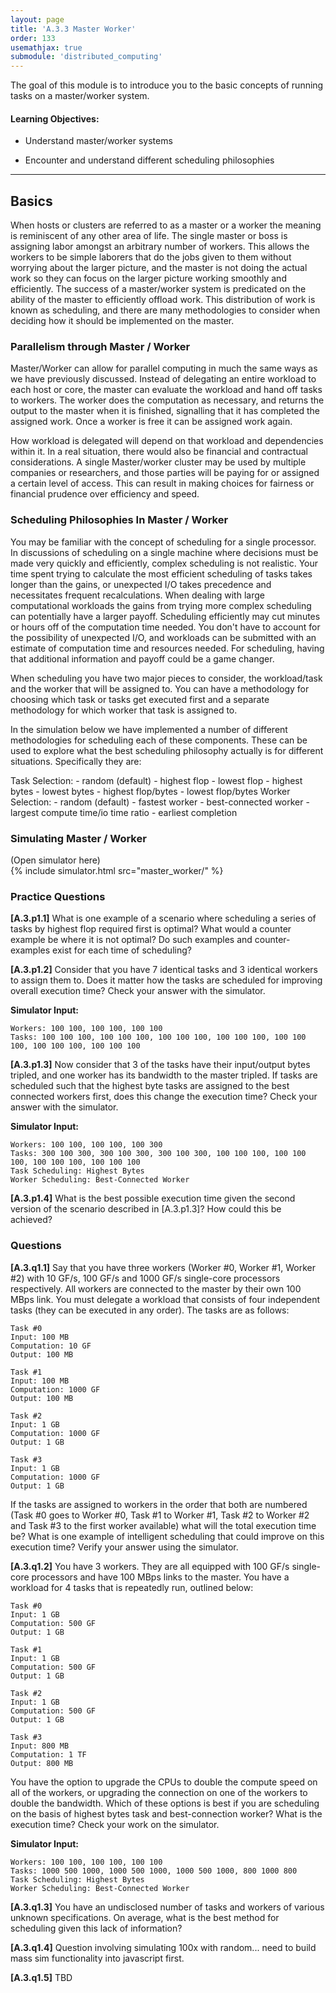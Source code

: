 ```yaml
---
layout: page
title: 'A.3.3 Master Worker'
order: 133
usemathjax: true
submodule: 'distributed_computing'
---
```




The goal of this module is to introduce you to the basic concepts of running tasks
on a master/worker system.


#### Learning Objectives:

  - Understand master/worker systems

  - Encounter and understand different scheduling philosophies

----



## Basics

When hosts or clusters are referred to as a master or a worker the meaning is reminiscent
of any other area of life. The single master or boss is
 assigning labor amongst an arbitrary number of workers. This allows the workers to be
 simple laborers that do the jobs given to them without worrying about the larger picture,
 and the master is not doing the actual work so they can focus on the larger picture
 working smoothly and efficiently. The success of a master/worker system is predicated on the ability of the
  master to efficiently offload work. This distribution of work is known as scheduling, and there are
  many methodologies to consider when deciding how it should be implemented on the master.


### Parallelism through Master / Worker

Master/Worker can allow for parallel computing in much the same ways as we have previously discussed.
Instead of delegating an entire workload to each host or core, the master can evaluate the workload
and hand off tasks to workers. The worker does the computation as necessary, and returns
 the output to the master when it is finished, signalling that it has completed the assigned work. Once
 a worker is free it can be assigned work again.

 How workload is delegated will depend on that workload and dependencies within it. In a real situation,
 there would also be financial and contractual considerations. A single Master/worker cluster may be
 used by multiple companies or researchers, and those parties will be paying for or assigned a certain level of access.
 This can result in making choices for fairness or financial prudence over efficiency and speed.
 
 


### Scheduling  Philosophies In Master / Worker

You may be familiar with the concept of scheduling for a single processor. In discussions of scheduling on a single
machine where decisions must be made very quickly and efficiently, complex scheduling is not realistic. Your time spent
trying to calculate the most efficient scheduling of tasks takes longer than the gains, or unexpected I/O takes
precedence and necessitates frequent recalculations. When dealing
with large computational workloads the gains from trying more complex scheduling can potentially have a larger payoff.
Scheduling efficiently may cut minutes or hours off of the computation time needed. You don't
have to account for the possibility of unexpected I/O, and workloads can be submitted with an estimate of computation
time and resources needed. For scheduling, having that additional information and payoff could be a game changer.

When scheduling you have two major pieces to consider, the workload/task and the worker that will be assigned
to. You can have a methodology for choosing which task or tasks get executed first and a separate methodology for
which worker that task is assigned to.

In the simulation below we have implemented a number of different methodologies for scheduling each of these components. 
These can be used to explore what the best scheduling philosophy actually is for different situations.
Specifically they are:

Task Selection:
    - random (default)
    - highest flop
    - lowest flop
    - highest bytes
    - lowest bytes
    - highest flop/bytes
    - lowest flop/bytes
Worker Selection:
    - random (default)
    - fastest worker
    - best-connected worker
    - largest compute time/io time ratio
    - earliest completion


### Simulating Master / Worker

<div class="ui accordion fluid app-ins">
  <div class="title">
    <i class="dropdown icon"></i>
    (Open simulator here)
  </div>
  <div markdown="0" class="ui segment content sim-frame">
    {% include simulator.html src="master_worker/" %}
  </div>
</div>

### Practice Questions

**[A.3.p1.1]** What is one example of a scenario where scheduling a series of tasks by highest flop required first is 
optimal? What would a counter example be where it is not optimal? Do such examples and counter-examples exist for 
each time of scheduling?


**[A.3.p1.2]** Consider that you have 7 identical tasks and 3 identical workers to assign them to. Does it matter how 
the tasks are scheduled for improving overall execution time? Check your answer with the simulator. 

**Simulator Input:**
```
Workers: 100 100, 100 100, 100 100
Tasks: 100 100 100, 100 100 100, 100 100 100, 100 100 100, 100 100 100, 100 100 100, 100 100 100
```

**[A.3.p1.3]** Now consider that 3 of the tasks have their input/output bytes tripled, and one worker has its bandwidth to the master 
tripled. If tasks are scheduled such that the highest byte tasks are assigned to the best connected workers first, does 
this change the execution time? Check your answer with the simulator. 

**Simulator Input:**
```
Workers: 100 100, 100 100, 100 300
Tasks: 300 100 300, 300 100 300, 300 100 300, 100 100 100, 100 100 100, 100 100 100, 100 100 100
Task Scheduling: Highest Bytes
Worker Scheduling: Best-Connected Worker
```

**[A.3.p1.4]** What is the best possible execution time given the second version of the scenario described in [A.3.p1.3]?
 How could this be achieved?



### Questions

**[A.3.q1.1]** Say that you have three workers (Worker #0, Worker #1, Worker #2) with 10 GF/s, 100 GF/s and 1000 GF/s 
single-core processors respectively.
All workers are connected to the master by their own 100 MBps link. You must delegate a workload that consists of four
independent tasks (they can be executed in any order). The tasks are as follows:

    Task #0  
    Input: 100 MB  
    Computation: 10 GF  
    Output: 100 MB  
    
    Task #1  
    Input: 100 MB  
    Computation: 1000 GF  
    Output: 100 MB  
    
    Task #2  
    Input: 1 GB  
    Computation: 1000 GF  
    Output: 1 GB  
    
    Task #3 
    Input: 1 GB  
    Computation: 1000 GF  
    Output: 1 GB  

If the tasks are assigned to workers in the order that both are numbered (Task #0 goes to Worker #0, Task #1 to Worker #1,
 Task #2 to Worker #2 and Task #3 to the first worker available) what will the total execution time be? What is one
 example of intelligent scheduling that could improve on this execution time? Verify your answer using the simulator.
 
 **[A.3.q1.2]** You have 3 workers. They are all equipped with 100 GF/s single-core processors and have 100 MBps links
 to the master. You have a workload for 4 tasks that is repeatedly run, outlined below:
 
    Task #0  
    Input: 1 GB  
    Computation: 500 GF    
    Output: 1 GB 
    
    Task #1 
    Input: 1 GB  
    Computation: 500 GF 
    Output: 1 GB 
    
    Task #2 
    Input: 1 GB  
    Computation: 500 GF    
    Output: 1 GB  
    
    Task #3 
    Input: 800 MB  
    Computation: 1 TF  
    Output: 800 MB 
      
 You have the option to upgrade the CPUs to double the compute speed on all of the workers, or upgrading the connection on 
 one of the workers to double the bandwidth. Which of these options is best if you are scheduling on the basis of highest 
 bytes task and best-connection worker? What is the execution time? Check your work on the simulator.
 
 **Simulator Input:**
```
Workers: 100 100, 100 100, 100 100
Tasks: 1000 500 1000, 1000 500 1000, 1000 500 1000, 800 1000 800
Task Scheduling: Highest Bytes
Worker Scheduling: Best-Connected Worker
```


  **[A.3.q1.3]** You have an undisclosed number of tasks and workers of various unknown specifications. On average, 
  what is the best method for scheduling given this lack of information? 
  
  
  **[A.3.q1.4]** Question involving simulating 100x with random... need to build mass sim functionality into javascript 
  first.
  
  **[A.3.q1.5]** TBD
  